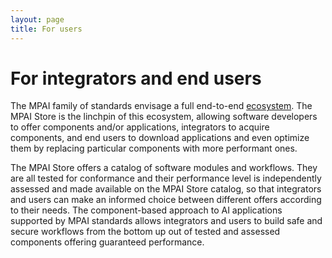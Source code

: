 ```yaml
---
layout: page
title: For users
---
```


# For integrators and end users

The MPAI family of standards envisage a full end-to-end [ecosystem](https://mpai.community/standards/mpai-gme). The MPAI Store is the linchpin of this ecosystem, allowing software developers to offer components and/or applications, integrators to acquire components, and end users to download applications and even optimize them by replacing particular components with more performant ones.

The MPAI Store offers a catalog of software modules and workflows. They are all tested for conformance and their performance level is independently assessed and made available on the MPAI Store catalog, so that integrators and users can make an informed choice between different offers according to their needs. The component-based approach to AI applications supported by MPAI standards allows integrators and users to build safe and secure workflows from the bottom up out of tested and assessed components offering guaranteed performance.




